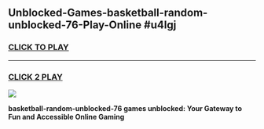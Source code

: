 
## Unblocked-Games-basketball-random-unblocked-76-Play-Online #u4lgj
<h3>
<a href="https://news.freeplayer.one?title=basketball-random-unblocked-76&ref=3">CLICK TO PLAY</a></h3>
<hr>

<h3>
<a href="https://news.freeplayer.one?title=basketball-random-unblocked-76&ref=3">CLICK 2 PLAY</a>
  
</h3>

<a href="https://news.freeplayer.one?title=basketball-random-unblocked-76&ref=3"><img src="https://clearcache.store/games.png"></a>


**basketball-random-unblocked-76 games unblocked: Your Gateway to Fun and Accessible Online Gaming**
